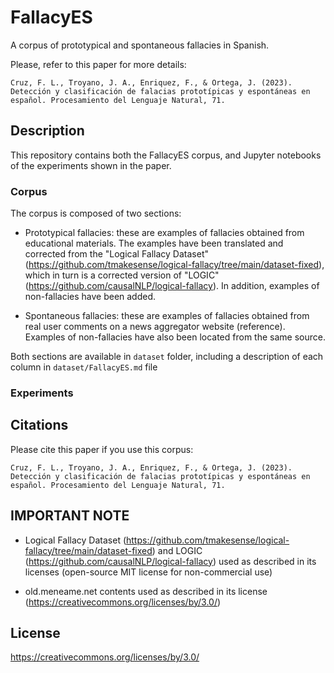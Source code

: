 # FallacyES
A corpus of prototypical and spontaneous fallacies in Spanish.

Please, refer to this paper for more details:
```
Cruz, F. L., Troyano, J. A., Enriquez, F., & Ortega, J. (2023). Detección y clasificación de falacias prototípicas y espontáneas en español. Procesamiento del Lenguaje Natural, 71.
```

## Description

This repository contains both the FallacyES corpus, and Jupyter notebooks of the experiments shown in the paper.

### Corpus
The corpus is composed of two sections:

- Prototypical fallacies: these are examples of fallacies obtained from educational materials. The examples have been translated and corrected from the "Logical Fallacy Dataset" (https://github.com/tmakesense/logical-fallacy/tree/main/dataset-fixed), which in turn is a corrected version of "LOGIC" (https://github.com/causalNLP/logical-fallacy). In addition, examples of non-fallacies have been added.

- Spontaneous fallacies: these are examples of fallacies obtained from real user comments on a news aggregator website (reference). Examples of non-fallacies have also been located from the same source.

Both sections are available in ``dataset`` folder, including a description of each column in ``dataset/FallacyES.md`` file

### Experiments


## Citations

Please cite this paper if you use this corpus:

```
Cruz, F. L., Troyano, J. A., Enriquez, F., & Ortega, J. (2023). Detección y clasificación de falacias prototípicas y espontáneas en español. Procesamiento del Lenguaje Natural, 71.
```

## IMPORTANT NOTE

* Logical Fallacy Dataset (https://github.com/tmakesense/logical-fallacy/tree/main/dataset-fixed) and LOGIC (https://github.com/causalNLP/logical-fallacy) used as described in its licenses (open-source MIT license for non-commercial use)

* old.meneame.net contents used as described in its license (https://creativecommons.org/licenses/by/3.0/)

## License

https://creativecommons.org/licenses/by/3.0/